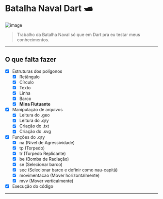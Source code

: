 # Batalha Naval Dart 🛥️

![image](https://user-images.githubusercontent.com/92150848/195022753-82b4f00a-f61b-4174-a232-c9f3b6bf56fa.png)
> Trabalho da Batalha Naval só que em Dart pra eu testar meus conhecimentos.

***

## O que falta fazer 

- [x] Estruturas dos polígonos
  - [x] Retângulo
  - [x] Círculo
  - [x] Texto
  - [x] Linha
  - [x] Barco
  - [x] **Mina Flutuante**
- [x] Manipulação de arquivos
  - [x] Leitura do .geo
  - [x] Leitura do .qry
  - [x] Criação do .txt
  - [x] Criação do .svg
- [x] Funções do .qry
  - [x] na (Nível de Agressividade)
  - [x] tp (Torpedo)
  - [x] tr (Torpedo Replicante)
  - [x] be (Bomba de Radiação)
  - [x] se (Selecionar barco)
  - [x] sec (Selecionar barco e definir como nau-capitã)
  - [x] movimentacao (Mover horizontalmente)
  - [x] mvv (Mover verticalmente)
- [x] Execução do código
  
***
